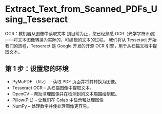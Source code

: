 # Extract_Text_from_Scanned_PDFs_Using_Tesseract
OCR：教机器从图像中读取文本
到目前为止，您已经熟悉 OCR（光学字符识别）——将文本图像转换为实际的、可编辑的文本的过程。
我们将从 Tesseract 开始我们的旅程，Tesseract 是 Google 开发的开源 OCR 引擎，用于从扫描文档中提取文本。
## 第 1 步：设置您的环境
- PyMuPDF （fitz） – 读取 PDF 页面并将其转换为图像。
- Tesseract OCR – 从扫描图像中提取文本。
- OpenCV – 帮助清理图像并在检测到的文本周围绘制框。
- Pillow(PIL) – 让我们在 Colab 中显示和处理图像
- NumPy – 处理数字并使处理图像更容易。
